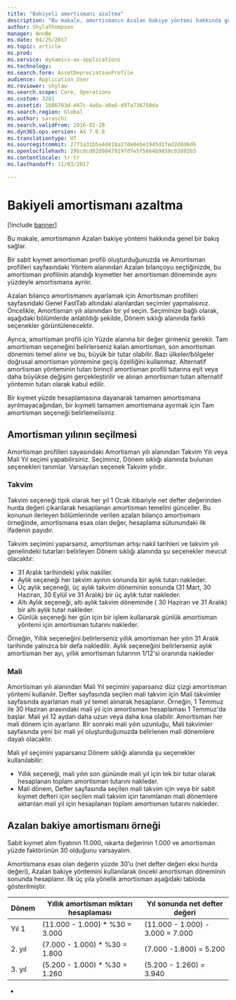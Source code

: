```yaml
---
title: "Bakiyeli amortismanı azaltma"
description: "Bu makale, amortismanın Azalan bakiye yöntemi hakkında genel bir bakış sağlar."
author: ShylaThompson
manager: AnnBe
ms.date: 04/25/2017
ms.topic: article
ms.prod: 
ms.service: dynamics-ax-applications
ms.technology: 
ms.search.form: AssetDepreciationProfile
audience: Application User
ms.reviewer: shylaw
ms.search.scope: Core, Operations
ms.custom: 3281
ms.assetid: 1b86763d-d47c-4a6a-a9a6-d97a736750da
ms.search.region: Global
ms.author: saraschi
ms.search.validFrom: 2016-02-28
ms.dyn365.ops.version: AX 7.0.0
ms.translationtype: HT
ms.sourcegitcommit: 2771a31b5a4d418a27de0ebe1945d1fed2d8d6d6
ms.openlocfilehash: 29bc8cd02d98479197d7e5f5664b9859c03893b3
ms.contentlocale: tr-tr
ms.lasthandoff: 11/03/2017

---
```


# <a name="reduce-balance-depreciation"></a>Bakiyeli amortismanı azaltma

[!include [banner](../includes/banner.md)]

Bu makale, amortismanın Azalan bakiye yöntemi hakkında genel bir bakış sağlar.

Bir sabit kıymet amortisman profili oluşturduğunuzda ve Amortisman profilleri sayfasındaki Yöntem alanından Azalan bilançoyu seçtiğinizde, bu amortisman profilinin atandığı kıymetler her amortisman döneminde aynı yüzdeyle amortismana ayrılır.

Azalan bilanço amortismanını ayarlamak için Amortisman profilleri sayfasındaki Genel FastTab altındaki alanlardan seçimler yapmalısınız. Öncelikle, Amortisman yılı alanından bir yıl seçin. Seçiminize bağlı olarak, aşağıdaki bölümlerde anlatıldığı şekilde, Dönem sıklığı alanında farklı seçenekler görüntülenecektir. 

Ayrıca, amortisman profili için Yüzde alanına bir değer girmeniz gerekir. Tam amortisman seçeneğini belirlerseniz kalan amortisman, son amortisman dönemini temel alınır ve bu, büyük bir tutar olabilir. Bazı ülkeler/bölgeler doğrusal amortisman yöntemine geçiş özelliğini kullanmaz. Alternatif amortisman yönteminin tutarı birincil amortisman profili tutarına eşit veya daha büyükse değişim gerçekleştirilir ve alınan amortisman tutarı alternatif yöntemin tutarı olarak kabul edilir. 

Bir kıymet yüzde hesaplamasına dayanarak tamamen amortismana ayrılmayacağından, bir kıymeti tamamen amortismana ayırmak için Tam amortisman seçeneği belirlemelisiniz.

## <a name="select-a-depreciation-year"></a>Amortisman yılının seçilmesi
Amortisman profilleri sayasındaki Amortisman yılı alanından Takvim Yılı veya Mali Yıl seçimi yapabilirsiniz. Seçiminiz, Dönem sıklığı alanında bulunan seçenekleri tanımlar. Varsayılan seçenek Takvim yılıdır.

### <a name="calendar"></a>Takvim

Takvim seçeneği tipik olarak her yıl 1 Ocak itibariyle net defter değerinden hurda değeri çıkarılarak hesaplanan amortisman temelini günceller. Bu konunun ilerleyen bölümlerinde verilen azalan bilanço amortismanı örneğinde, amortismana esas olan değer, hesaplama sütunundaki ilk ifadenin payıdır. 

Takvim seçimini yaparsanız, amortisman artışı nakil tarihleri ve takvim yılı genelindeki tutarları belirleyen Dönem sıklığı alanında şu seçenekler mevcut olacaktır:

-   31 Aralık tarihindeki yıllık nakiller.
-   Aylık seçeneği her takvim ayının sonunda bir aylık tutarı nakleder.
-   Üç aylık seçeneği, üç aylık takvim döneminin sonunda (31 Mart, 30 Haziran, 30 Eylül ve 31 Aralık) bir üç aylık tutar nakleder.
-   Altı Aylık seçeneği, altı aylık takvim döneminde ( 30 Haziran ve 31 Aralık) bir altı aylık tutar nakleder.
-   Günlük seçeneği her gün için bir işlem kullanarak günlük amortisman yöntemi için amortisman tutarını nakleder.

Örneğin, Yıllık seçeneğini belirlerseniz yıllık amortisman her yılın 31 Aralık tarihinde yalnızca bir defa nakledilir. Aylık seçeneğini belirlerseniz aylık amortisman her ayı, yıllık amortisman tutarının 1/12'si oranında nakleder

### <a name="fiscal"></a>Mali

Amortisman yılı alanından Mali Yıl seçimini yaparsanız düz çizgi amortisman yöntemi kullanılır. Defter sayfasında seçilen mali takvim için Mali takvimler sayfasında ayarlanan mali yıl temel alınarak hesaplanır. Örneğin, 1 Temmuz ile 30 Haziran arasındaki mali yıl için amortisman hesaplaması 1 Temmuz'da başlar. Mali yıl 12 aydan daha uzun veya daha kısa olabilir. Amortisman her mali dönem için ayarlanır. Bir sonraki mali yılın uzunluğu, Mali takvimler sayfasında yeni bir mali yıl oluşturduğunuzda belirlenen mali dönemlere dayalı olacaktır.


Mali yıl seçimini yaparsanız Dönem sıklığı alanında şu seçenekler kullanılabilir:

-   Yıllık seçeneği, mali yılın son gününde mali yıl için tek bir tutar olarak hesaplanan toplam amortisman tutarını nakleder.
-   Mali dönem, Defter sayfasında seçilen mali takvim için veya bir sabit kıymet defteri için seçilen mali takvim için tanımlanan mali dönemlere aktarılan mali yıl için hesaplanan toplam amortisman tutarını nakleder.

## <a name="example-of-reducing-balance-depreciation"></a>Azalan bakiye amortismanı örneği

Sabit kıymet alım fiyatının 11.000, ıskarta değerinin 1.000 ve amortisman yüzde faktörünün 30 olduğunu varsayalım. 

Amortismana esas olan değerin yüzde 30'u (net defter değeri eksi hurda değeri), Azalan bakiye yöntemini kullanılarak önceki amortisman döneminin sonunda hesaplanır. İlk üç yıla yönelik amortisman aşağıdaki tabloda gösterilmiştir.

| Dönem | Yıllık amortisman miktarı hesaplaması | Yıl sonunda net defter değeri |
|--------|-------------------------------------------|---------------------------------------|
| Yıl 1 | (11.000 - 1.000) \* %30 = 3.000           | (11.000 - 1.000) - 3.000 = 7.000      |
| 2. yıl | (7.000 - 1.000) \* %30 = 1.800            | (7.000 -1.800) = 5.200                |
| 3. yıl | (5.200 - 1.000) \* %30 = 1.260            | (5.200 - 1.260) = 3.940               |


-






